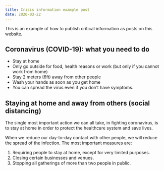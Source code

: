 ```yaml
---
title: Crisis information example post
date: 2020-03-22
---
```


This is an example of how to publish critical information as posts on this website.

## Coronavirus (COVID-19): what you need to do

* Stay at home
* Only go outside for food, health reasons or work (but only if you cannot work from home)
* Stay 2 meters (6ft) away from other people
* Wash your hands as soon as you get home
* You can spread the virus even if you don’t have symptoms.

## Staying at home and away from others (social distancing)

The single most important action we can all take, in fighting coronavirus, is to stay at home in order to protect the healthcare system and save lives.

When we reduce our day-to-day contact with other people, we will reduce the spread of the infection. The most important measures are:

1. Requiring people to stay at home, except for very limited purposes.
2. Closing certain businesses and venues.
3. Stopping all gatherings of more than two people in public.
